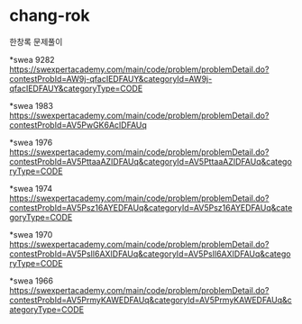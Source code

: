 # chang-rok
한창록 문제풀이

*swea 9282
https://swexpertacademy.com/main/code/problem/problemDetail.do?contestProbId=AW9j-qfacIEDFAUY&categoryId=AW9j-qfacIEDFAUY&categoryType=CODE

*swea 1983
https://swexpertacademy.com/main/code/problem/problemDetail.do?contestProbId=AV5PwGK6AcIDFAUq

*swea 1976
https://swexpertacademy.com/main/code/problem/problemDetail.do?contestProbId=AV5PttaaAZIDFAUq&categoryId=AV5PttaaAZIDFAUq&categoryType=CODE

*swea 1974
https://swexpertacademy.com/main/code/problem/problemDetail.do?contestProbId=AV5Psz16AYEDFAUq&categoryId=AV5Psz16AYEDFAUq&categoryType=CODE

*swea 1970
https://swexpertacademy.com/main/code/problem/problemDetail.do?contestProbId=AV5PsIl6AXIDFAUq&categoryId=AV5PsIl6AXIDFAUq&categoryType=CODE

*swea 1966
https://swexpertacademy.com/main/code/problem/problemDetail.do?contestProbId=AV5PrmyKAWEDFAUq&categoryId=AV5PrmyKAWEDFAUq&categoryType=CODE

